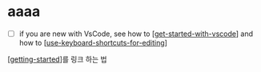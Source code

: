 # aaaa

- [ ] if you are new with VsCode, see how to [[get-started-with-vscode]] and how to [[use-keyboard-shortcuts-for-editing]]

[[getting-started]]를 링크 하는 법

[//begin]: # "Autogenerated link references for markdown compatibility"
[get-started-with-vscode]: get-started-with-vscode.md "Getting started with VsCode"
[use-keyboard-shortcuts-for-editing]: use-keyboard-shortcuts-for-editing.md "Use Keyboard Shortcuts for Editing"
[getting-started]: ../../getting-started.md "Getting Started"
[//end]: # "Autogenerated link references"
